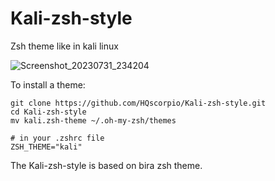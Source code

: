 # Kali-zsh-style
Zsh theme like in kali linux

![Screenshot_20230731_234204](https://github.com/HQscorpio/Kali-zsh-style/assets/87375098/58e93a78-6fe7-42a2-a823-8a8737e8c072)


To install a theme:
```shell
git clone https://github.com/HQscorpio/Kali-zsh-style.git
cd Kali-zsh-style
mv kali.zsh-theme ~/.oh-my-zsh/themes
```
```shell
# in your .zshrc file
ZSH_THEME="kali"
```

The Kali-zsh-style is based on bira zsh theme.
